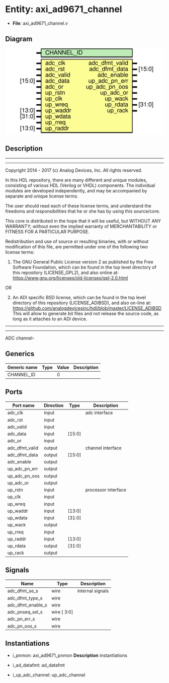 # Entity: axi_ad9671_channel

- **File**: axi_ad9671_channel.v
## Diagram

![Diagram](axi_ad9671_channel.svg "Diagram")
## Description

 ***************************************************************************
 ***************************************************************************
 Copyright 2014 - 2017 (c) Analog Devices, Inc. All rights reserved.

 In this HDL repository, there are many different and unique modules, consisting
 of various HDL (Verilog or VHDL) components. The individual modules are
 developed independently, and may be accompanied by separate and unique license
 terms.

 The user should read each of these license terms, and understand the
 freedoms and responsibilities that he or she has by using this source/core.

 This core is distributed in the hope that it will be useful, but WITHOUT ANY
 WARRANTY; without even the implied warranty of MERCHANTABILITY or FITNESS FOR
 A PARTICULAR PURPOSE.

 Redistribution and use of source or resulting binaries, with or without modification
 of this file, are permitted under one of the following two license terms:

   1. The GNU General Public License version 2 as published by the
      Free Software Foundation, which can be found in the top level directory
      of this repository (LICENSE_GPL2), and also online at:
      <https://www.gnu.org/licenses/old-licenses/gpl-2.0.html>

 OR

   2. An ADI specific BSD license, which can be found in the top level directory
      of this repository (LICENSE_ADIBSD), and also on-line at:
      https://github.com/analogdevicesinc/hdl/blob/master/LICENSE_ADIBSD
      This will allow to generate bit files and not release the source code,
      as long as it attaches to an ADI device.

 ***************************************************************************
 ***************************************************************************
 ADC channel-

## Generics

| Generic name | Type | Value | Description |
| ------------ | ---- | ----- | ----------- |
| CHANNEL_ID   |      | 0     |             |
## Ports

| Port name      | Direction | Type   | Description          |
| -------------- | --------- | ------ | -------------------- |
| adc_clk        | input     |        |  adc interface       |
| adc_rst        | input     |        |                      |
| adc_valid      | input     |        |                      |
| adc_data       | input     | [15:0] |                      |
| adc_or         | input     |        |                      |
| adc_dfmt_valid | output    |        |  channel interface   |
| adc_dfmt_data  | output    | [15:0] |                      |
| adc_enable     | output    |        |                      |
| up_adc_pn_err  | output    |        |                      |
| up_adc_pn_oos  | output    |        |                      |
| up_adc_or      | output    |        |                      |
| up_rstn        | input     |        |  processor interface |
| up_clk         | input     |        |                      |
| up_wreq        | input     |        |                      |
| up_waddr       | input     | [13:0] |                      |
| up_wdata       | input     | [31:0] |                      |
| up_wack        | output    |        |                      |
| up_rreq        | input     |        |                      |
| up_raddr       | input     | [13:0] |                      |
| up_rdata       | output    | [31:0] |                      |
| up_rack        | output    |        |                      |
## Signals

| Name              | Type        | Description        |
| ----------------- | ----------- | ------------------ |
| adc_dfmt_se_s     | wire        |  internal signals  |
| adc_dfmt_type_s   | wire        |                    |
| adc_dfmt_enable_s | wire        |                    |
| adc_pnseq_sel_s   | wire [ 3:0] |                    |
| adc_pn_err_s      | wire        |                    |
| adc_pn_oos_s      | wire        |                    |
## Instantiations

- i_pnmon: axi_ad9671_pnmon
**Description**
 instantiations

- i_ad_datafmt: ad_datafmt
- i_up_adc_channel: up_adc_channel
